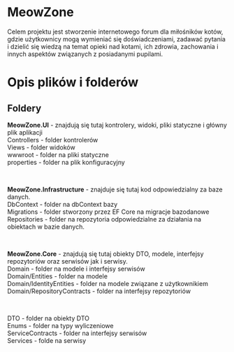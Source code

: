 # MeowZone
Celem projektu jest stworzenie internetowego forum dla miłośników kotów, gdzie użytkownicy mogą wymieniać się doświadczeniami, zadawać pytania i dzielić się wiedzą na temat opieki nad kotami, ich zdrowia, zachowania i innych aspektów związanych z posiadanymi pupilami.

# Opis plików i folderów

## Foldery

**MeowZone.UI** - znajdują się tutaj kontrolery, widoki, pliki statyczne i główny plik aplikacji </br>
Controllers - folder kontrolerów </br>
Views - folder widoków </br>
wwwroot - folder na pliki statyczne </br>
properties - folder na plik konfiguracyjny </br>

</br>


**MeowZone.Infrastructure** - znajduje się tutaj kod odpowiedzialny za baze danych. </br>
DbContext - folder na dbContext bazy </br>
Migrations - folder stworzony przez EF Core na migracje bazodanowe </br>
Repositories - folder na repozytoria odpowiedzialne za działania na obiektach w bazie danych. </br>

</br>

**MeowZone.Core** - znajdują się tutaj obiekty DTO, modele, interfejsy repozytoriów oraz serwisów jak i serwisy. </br>
Domain - folder na modele i interfejsy serwisów </br>
Domain/Entities - folder na modele </br>
Domain/IdentityEntities - folder na modele związane z użytkownikiem </br>
Domain/RepositoryContracts - folder na interfejsy repozytoriów</br>

</br>

DTO - folder na obiekty DTO </br>
Enums - folder na typy wyliczeniowe </br>
ServiceContracts - folder na interfejsy serwisów </br>
Services - folde na serwisy </br>

</br>






